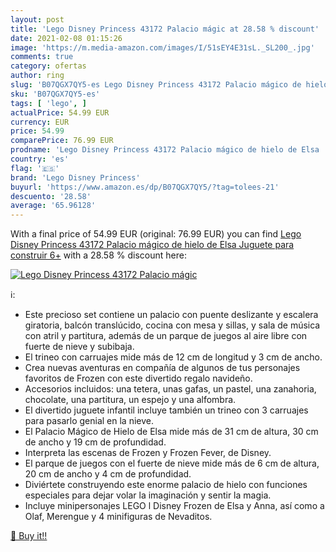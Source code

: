 ```yaml
---
layout: post
title: 'Lego Disney Princess 43172 Palacio mágic at 28.58 % discount'
date: 2021-02-08 01:15:26
image: 'https://m.media-amazon.com/images/I/51sEY4E31sL._SL200_.jpg'
comments: true
category: ofertas
author: ring
slug: 'B07QGX7QY5-es Lego Disney Princess 43172 Palacio mágico de hielo de Elsa...'
sku: 'B07QGX7QY5-es'
tags: [ 'lego', ]
actualPrice: 54.99 EUR
currency: EUR
price: 54.99
comparePrice: 76.99 EUR
prodname: 'Lego Disney Princess 43172 Palacio mágico de hielo de Elsa  Juguete para construir  6+'
country: 'es'
flag: '🇪🇸'
brand: 'Lego Disney Princess'
buyurl: 'https://www.amazon.es/dp/B07QGX7QY5/?tag=tolees-21'
descuento: '28.58'
average: '65.96128'
---
```


With a final price of 54.99 EUR (original: 76.99 EUR) you can find [Lego Disney Princess 43172 Palacio mágico de hielo de Elsa  Juguete para construir  6+](https://www.amazon.es/dp/B07QGX7QY5/?tag=tolees-21) with a  28.58 % discount here:

[![Lego Disney Princess 43172 Palacio mágic](https://m.media-amazon.com/images/I/51sEY4E31sL._SL200_.jpg)](https://www.amazon.es/dp/B07QGX7QY5/?tag=tolees-21)

ℹ️:

- Este precioso set contiene un palacio con puente deslizante y escalera giratoria, balcón translúcido, cocina con mesa y sillas, y sala de música con atril y partitura, además de un parque de juegos al aire libre con fuerte de nieve y subibaja.
- El trineo con carruajes mide más de 12 cm de longitud y 3 cm de ancho.
- Crea nuevas aventuras en compañía de algunos de tus personajes favoritos de Frozen con este divertido regalo navideño.
- Accesorios incluidos: una tetera, unas gafas, un pastel, una zanahoria, chocolate, una partitura, un espejo y una alfombra.
- El divertido juguete infantil incluye también un trineo con 3 carruajes para pasarlo genial en la nieve.
- El Palacio Mágico de Hielo de Elsa mide más de 31 cm de altura, 30 cm de ancho y 19 cm de profundidad.
- Interpreta las escenas de Frozen y Frozen Fever, de Disney.
- El parque de juegos con el fuerte de nieve mide más de 6 cm de altura, 20 cm de ancho y 4 cm de profundidad.
- Diviértete construyendo este enorme palacio de hielo con funciones especiales para dejar volar la imaginación y sentir la magia.
- Incluye minipersonajes LEGO l Disney Frozen de Elsa y Anna, así como a Olaf, Merengue y 4 minifiguras de Nevaditos.

[🛒 Buy it!!](https://www.amazon.es/dp/B07QGX7QY5/?tag=tolees-21)
